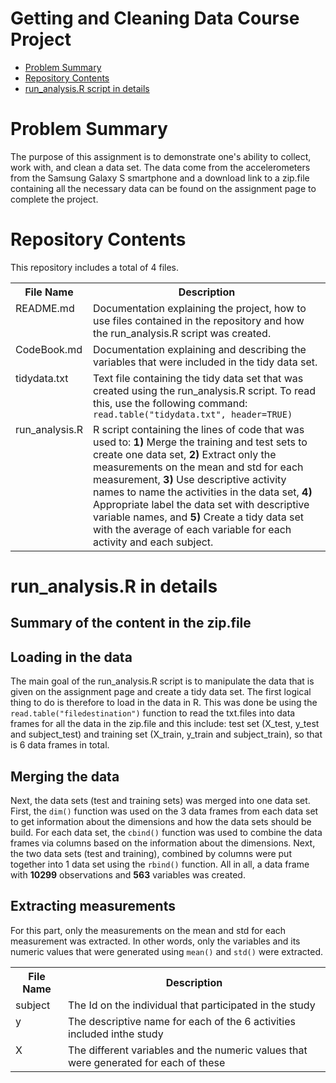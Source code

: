 # Getting and Cleaning Data Course Project
* [Problem Summary](#summary)
* [Repository Contents](#contents)
* [run_analysis.R script in details](#script)

<h1 id=summary>Problem Summary </h1>
The purpose of this assignment is to demonstrate one's ability to collect, work with, and clean a data set.
The data come from the accelerometers from the Samsung Galaxy S smartphone and a download link to a zip.file containing all the necessary data can be found on the assignment page to complete the project. 

<h1 id=contents>Repository Contents</h1>
This repository includes a total of 4 files.

<table>
<tr><th>File Name</th><th>Description</th></tr>
<tr><td valign=top>README.md</td><td>Documentation explaining the project, how to use files contained in the repository and how the run_analysis.R script was created.</td></tr>
<tr><td valign=top>CodeBook.md</td><td>Documentation explaining and describing the variables that were included in the tidy data set.</td></tr>
<tr><td valign=top>tidydata.txt</td><td>Text file containing the tidy data set that was created using the run_analysis.R script. To read this, use the following command: <code>read.table("tidydata.txt", header=TRUE)</code></td></tr>
<tr><td valign=top>run_analysis.R</td><td>R script containing the lines of code that was used to: <b>1)</b> Merge the training and test sets to create one data set, <b>2)</b> Extract only the measurements on the mean and std for each measurement, <b>3)</b> Use descriptive activity names to name the activities in the data set, <b>4)</b> Appropriate label the data set with descriptive variable names, and <b>5)</b> Create a tidy data set with the average of each variable for each activity and each subject.</tr>
</table>

<h1 id=script>run_analysis.R in details</h1>
<h2>Summary of the content in the zip.file</h2>
<table>
  <tr><th>File Name</th><th>Description</th></tr>
  <tr><td valign=top>subject</td><td>The Id on the individual that participated in the study</td></tr>
  <tr><td valign=top>y</td><td>The descriptive name for each of the 6 activities included inthe study</td></tr>
  <tr><td valign=top>X</td><td>The different variables and the numeric values that were generated for each of these</td></tr>
<h2>Loading in the data</h2>
The main goal of the run_analysis.R script is to manipulate the data that is given on the assignment page and create a tidy data set. The first logical thing to do is therefore to load in the data in R. This was done be using the <code>read.table("filedestination")</code> function to read the txt.files into data frames for all the data in the zip.file and this include: test set (X_test, y_test and subject_test) and training set (X_train, y_train and subject_train), so that is 6 data frames in total.
<h2>Merging the data</h2>
Next, the data sets (test and training sets) was merged into one data set. First, the <code>dim()</code> function was used on the 3 data frames from each data set to get information about the dimensions and how the data sets should be build. For each data set, the <code>cbind()</code> function was used to combine the data frames via columns based on the information about the dimensions. Next, the two data sets (test and training), combined by columns were put together into 1 data set using the <code>rbind()</code> function. All in all, a data frame with <b>10299</b> observations and <b>563</b> variables was created.
<h2>Extracting measurements</h2>
For this part, only the measurements on the mean and std for each measurement was extracted. In other words, only the variables and its numeric values that were generated using <code>mean()</code> and <code>std()</code> were extracted.  










